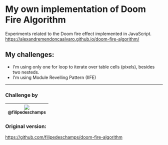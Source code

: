 # My own implementation of Doom Fire Algorithm

Experiments related to the Doom fire effect implemented in JavaScript.  
<https://alexandremendoncaalvaro.github.io/doom-fire-algorithm/>

## My challenges:
- I'm using only one for loop to iterate over table cells (pixels), besides two nesteds.
- I'm using Module Revelling Pattern (IIFE)

---

### Challenge by
| [<img src="https://avatars0.githubusercontent.com/u/4248081?v=3&s=115"><br><sub>@filipedeschamps</sub>](https://github.com/filipedeschamps) |
| :---: |

### Original version:
<https://github.com/filipedeschamps/doom-fire-algorithm>  
